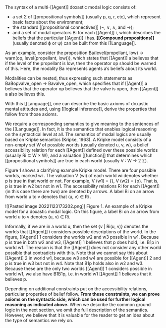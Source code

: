 The syntax of a multi-[[Agent]] doxastic modal logic consists of:

- a set Σ of [[propositional symbols]] (usually p, q, r, etc), which represent basic facts about the environment;
- the standard [[propositional connectives]] (¬, ∨, ∧, and →);
- and a set of modal operators Bi for each [[Agent]] i, which describes the beliefs that the particular [[Agent]] i has. **[[Compound propositions]]** (usually denoted ϕ or ψ) can be built from this [[Language]].

As an example, consider the proposition Ba(level(propellant, low) → warn(op, level(propellant, low))), which states that [[Agent]] a believes that if the level of the propellant is low, then the operator op should be warned of this. Here, the modality Ba represents agents a’s beliefs about its world.

Modalities can be nested, thus expressing such statements as BaBopvalve_open → Bavalve_open, which specifies that if [[Agent]] a believes that the operator op believes that the valve is open, then [[Agent]] a also believes this.

With this [[Language]], one can describe the basic axioms of doxastic mental attitudes and, using [[logical inference]], derive the properties that follow from those axioms.

We require a corresponding semantics to give meaning to the sentences of the [[Language]]. In fact, it is the semantics that enables logical reasoning on the syntactical level at all. The semantics of modal logics are usually based on Kripke semantics (Kripke, 1963). A Kripke model consists of a non-empty set W of possible worlds (usually denoted u, v, w), a belief accessibility relation for each [[Agent]] defined over these possible worlds (usually Ri ⊆ W × W), and a valuation [[function]] that determines which [[propositional symbols]] are true in each world (usually V : W → 2 Σ).

Figure 1 shows a clarifying example Kripke model. There are four possible worlds, marked wi . The valuation V (wi) of each world wi denotes whether p is true in that world or not. For example, V (w1) = {}, V (w2) = {p}. That is, p is true in w2 but not in w1. The accessibility relations Ri for each [[Agent]] (in this case there are two) are denoted by arrows. A label Bi on an arrow from world u to v denotes that (u, v) ∈ Ri .

![[Pasted image 20221123173202.png]]
Figure 1. An example of a Kripke model for a doxastic modal logic. On this figure, a label Bi on an arrow from world u to v denotes (u, v) ∈ Ri.

Informally, if we are in a world u, then the set {v | Ri(u, v)} denotes the worlds that [[Agent]] i considers possible descriptions of the world. In the figure, [[Agent]] 1 considers the worlds w2 and w3 possible in w1. Because p is true in both w2 and w3, [[Agent]] 1 believes that p does hold, i.e. B1p in world w1. The reason is that the [[Agent]] does not consider any other world possible that contradicts with this. Note that we cannot say this about [[Agent]] 2 in world w1, because w3 and w4 are possible for [[Agent]] 2 and p is true in w3 but not in w4. Note that B1p holds also in w2 and w3. Because these are the only two worlds [[Agent]] 1 considers possible in world w1, we also have B1B1p, i.e. in world w1 [[Agent]] 1 believes that it believes p.

Depending on additional constraints put on the accessibility relations, particular properties of belief follow. **From these constraints, we can prove axioms on the syntactic side, which can be used for further logical reasoning as indicated above.** When we describe the common ground logic in the next section, we omit the full description of the semantics. However, we believe that it is valuable for the reader to get an idea about the type of semantics we rely on.

